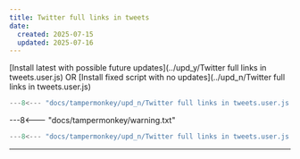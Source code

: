 ```yaml
---
title: Twitter full links in tweets
date:
  created: 2025-07-15
  updated: 2025-07-16
---
```


<!-- GENERATED FILE -->
[Install latest with possible future updates](../upd_y/Twitter full links in tweets.user.js)
OR
[Install fixed script with no updates](../upd_n/Twitter full links in tweets.user.js)
```js show_lines="1:10"
---8<--- "docs/tampermonkey/upd_n/Twitter full links in tweets.user.js::100"
```
<!-- more -->
---8<--- "docs/tampermonkey/warning.txt"
```js
---8<--- "docs/tampermonkey/upd_n/Twitter full links in tweets.user.js:1:"
```

------------
